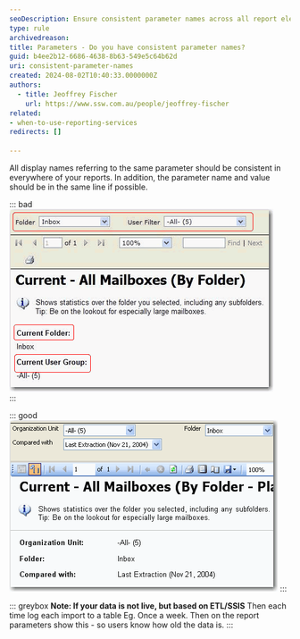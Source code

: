 ```yaml
---
seoDescription: Ensure consistent parameter names across all report elements for clarity and functionality.
type: rule
archivedreason:
title: Parameters - Do you have consistent parameter names?
guid: b4ee2b12-6686-4638-8b63-549e5c64b62d
uri: consistent-parameter-names
created: 2024-08-02T10:40:33.0000000Z
authors: 
  - title: Jeoffrey Fischer
    url: https://www.ssw.com.au/people/jeoffrey-fischer
related:
- when-to-use-reporting-services
redirects: []

---
```


All display names referring to the same parameter should be consistent in everywhere of your reports. In addition, the parameter name and value should be in the same line if possible.

<!--endintro-->

::: bad  
![Figure: Bad example - Inconsistent parameter names](ParameterName_Bad.gif)  
:::

::: good  
![Figure: Good example - Consistent parameter names](ParameterName_Good.gif)
:::

::: greybox
**Note: If your data is not live, but based on ETL/SSIS**
Then each time log each import to a table Eg. Once a week. Then on the report parameters show this - so users know how old the data is.
:::
